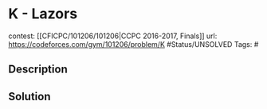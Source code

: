 # K - Lazors

contest: [[CFICPC/101206/101206|CCPC 2016-2017, Finals]]
url: https://codeforces.com/gym/101206/problem/K
#Status/UNSOLVED
Tags: #

## Description

## Solution

